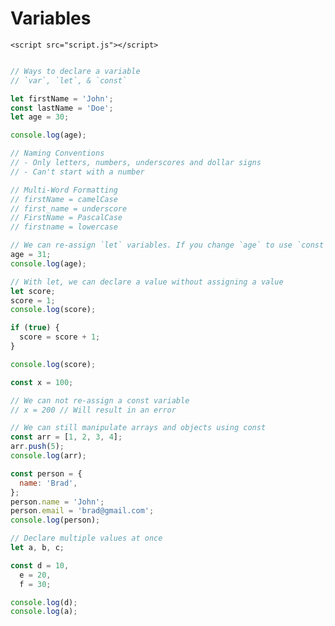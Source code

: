 <!DOCTYPE html>
<html lang="en">
  <head>
    <meta charset="UTF-8" />
    <meta http-equiv="X-UA-Compatible" content="IE=edge" />
    <meta name="viewport" content="width=device-width, initial-scale=1.0" />
    <title>Variables</title>
  </head>
  <body>
    <h1>Variables</h1>

    <script src="script.js"></script>
  </body>
</html>

```js

// Ways to declare a variable
// `var`, `let`, & `const`

let firstName = 'John';
const lastName = 'Doe';
let age = 30;

console.log(age);

// Naming Conventions
// - Only letters, numbers, underscores and dollar signs
// - Can't start with a number

// Multi-Word Formatting
// firstName = camelCase
// first_name = underscore
// FirstName = PascalCase
// firstname = lowercase

// We can re-assign `let` variables. If you change `age` to use `const`, you will get an error
age = 31;
console.log(age);

// With let, we can declare a value without assigning a value
let score;
score = 1;
console.log(score);

if (true) {
  score = score + 1;
}

console.log(score);

const x = 100;

// We can not re-assign a const variable
// x = 200 // Will result in an error

// We can still manipulate arrays and objects using const
const arr = [1, 2, 3, 4];
arr.push(5);
console.log(arr);

const person = {
  name: 'Brad',
};
person.name = 'John';
person.email = 'brad@gmail.com';
console.log(person);

// Declare multiple values at once
let a, b, c;

const d = 10,
  e = 20,
  f = 30;

console.log(d);
console.log(a);
```

